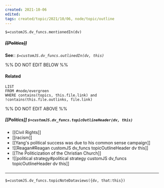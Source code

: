 ```yaml
---
created: 2021-10-06
edited: 
tags: created/topic/2021/10/06, node/topic/outline
---
```

`$=customJS.dv_funcs.mentionedIn(dv)`

##### <s class="topic-title">[[Politics]]</s>


**See**:: 
*`$=customJS.dv_funcs.outlinedIn(dv, this)`*

%% DO NOT EDIT BELOW %%
#### Related
```dataview
LIST
FROM #node/evergreen 
WHERE contains(topics, this.file.link) and !contains(this.file.outlinks, file.link)
```
%% DO NOT EDIT ABOVE %%
##### [[Politics]] `$=customJS.dv_funcs.topicOutlineHeader(dv, this)`

- [[Civil Rights]]
- [[racism]]
- [[Yang's political success was due to his common sense campaign]]
- ![[Reagan#Reagan customJS dv_funcs topicOutlineHeader dv this]]
- [[The Politicization of the Christian Church]]
- ![[political strategy#political strategy customJS dv_funcs topicOutlineHeader dv this]]

### <hr class="dataviews"/>

`$=customJS.dv_funcs.topicNoteDataviews({dv, that:this})`

